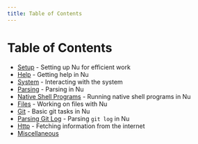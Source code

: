 ```yaml
---
title: Table of Contents
---
```


# Table of Contents

* [Setup](setup.md) - Setting up Nu for efficient work
* [Help](help.md) - Getting help in Nu
* [System](system.md) - Interacting with the system
* [Parsing](parsing.md) - Parsing in Nu
* [Native Shell Programs](native_shell_programs.md) - Running native shell programs in Nu
* [Files](files.md) - Working on files with Nu
* [Git](git.md) - Basic git tasks in Nu
* [Parsing Git Log](parsing_git_log.md) - Parsing `git log` in Nu
* [Http](http.md) - Fetching information from the internet
* [Miscellaneous](misc.md)